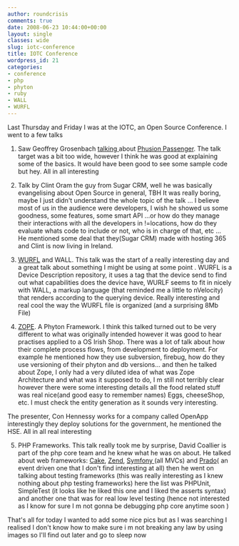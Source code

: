 ```yaml
---
author: roundcrisis
comments: true
date: 2008-06-23 10:44:00+00:00
layout: single
classes: wide
slug: iotc-conference
title: IOTC Conference
wordpress_id: 21
categories:
- conference
- php
- phyton
- ruby
- WALL
- WURFL
---
```


Last Thursday and Friday I was at the IOTC, an Open Source Conference. I went to a few talks  
  
1) Saw Geoffrey Grosenbach [talking ](http://iotc.firstport.ie/lecture/23/)about [Phusion Passenger](http://www.modrails.com/). The talk target was a bit too wide, however I think he was good at explaining some of the basics. It would have been good to see some sample code but hey. All in all interesting  
  
2) Talk by Clint Oram the guy from Sugar CRM, well he was basically evangelising about Open Source in general, TBH It was really boring, maybe I just didn't understand the whole topic of the talk ... I believe most of us in the audience were developers, I wish he showed us some goodness, some features, some smart API ...or how do they manage their interactions with all the developers in !=locations, how do they evaluate whats code to include or not, who is in charge of that, etc ...  
He mentioned some deal that they(Sugar CRM) made with hosting 365 and Clint is now living in Ireland.  
  
3) [WURFL](http://www.blogger.com/wurfl.sourceforge.net/) and WALL. This talk was the start of a really interesting day and a great talk about something I might be using at some point . WURFL is a Device Description repository, it uses a tag that the device send to find out what capabilities does the device have, WURLF seems to fit in nicely with WALL, a markup language (that reminded me a little to nVelocity) that renders according to the querying device. Really interesting and real cool the way the WURFL file is organized (and a surprising 8Mb File)  
  
4) [ZOPE](http://www.zope.org/). A Phyton Framework. I think this talked turned out to be very different to what was originally intended however it was good to hear practises applied to a OS Irish Shop. There was a lot of talk about how their complete process flows, from development to deployment. For example he mentioned how they use subversion, firebug, how do they use versioning of their phyton and db versions... and then he talked about Zope, I only had a very diluted idea of what was Zope Architecture and what was it supposed to do, I m still not terribly clear however there were some interesting details all the food related stuff was real nice(and good easy to remember names) Eggs, cheeseShop, etc. I must check the entity generation as it sounds very interesting.  
  
The presenter, Con Hennessy works for a company called OpenApp interestingly they deploy solutions for the government, he mentioned the HSE. All in all real interesting  
  
5) PHP Frameworks. This talk really took me by surprise, David Coallier is part of the php core team and he knew what he was on about. He talked about web frameworks: [Cake](http://www.blogger.com/www.cakephp.org/), [Zend](http://www.zend.com/), [Symfony ](http://www.blogger.com/www.symfony-project.org/)(all MVCs) and [Prado](http://www.pradosoft.com/)( an event driven one that I don't find interesting at all) then he went on talking about testing frameworks (this was really interesting as I knew nothing about php testing frameworks) here the list was PHPUnit, SimpleTest (it looks like he liked this one and I liked the asserts syntax) and another one that was for real low level testing (hence not interested as I know for sure I m not gonna be debugging php core anytime soon )  
  
  
That's all for today I wanted to add some nice pics but as I was searching I realised I don't know how to make sure i m not breaking any law by using images so I'll find out later and go to sleep now
